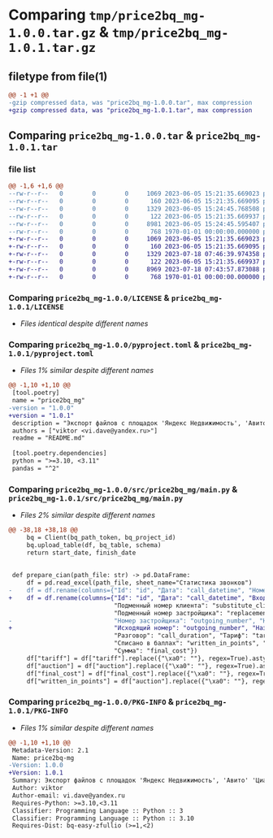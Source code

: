 # Comparing `tmp/price2bq_mg-1.0.0.tar.gz` & `tmp/price2bq_mg-1.0.1.tar.gz`

## filetype from file(1)

```diff
@@ -1 +1 @@
-gzip compressed data, was "price2bq_mg-1.0.0.tar", max compression
+gzip compressed data, was "price2bq_mg-1.0.1.tar", max compression
```

## Comparing `price2bq_mg-1.0.0.tar` & `price2bq_mg-1.0.1.tar`

### file list

```diff
@@ -1,6 +1,6 @@
--rw-r--r--   0        0        0     1069 2023-06-05 15:21:35.669023 price2bq_mg-1.0.0/LICENSE
--rw-r--r--   0        0        0      160 2023-06-05 15:21:35.669095 price2bq_mg-1.0.0/README.md
--rw-r--r--   0        0        0     1329 2023-06-05 15:24:45.768508 price2bq_mg-1.0.0/pyproject.toml
--rw-r--r--   0        0        0      122 2023-06-05 15:21:35.669937 price2bq_mg-1.0.0/src/price2bq_mg/__init__.py
--rw-r--r--   0        0        0     8981 2023-06-05 15:24:45.595407 price2bq_mg-1.0.0/src/price2bq_mg/main.py
--rw-r--r--   0        0        0      768 1970-01-01 00:00:00.000000 price2bq_mg-1.0.0/PKG-INFO
+-rw-r--r--   0        0        0     1069 2023-06-05 15:21:35.669023 price2bq_mg-1.0.1/LICENSE
+-rw-r--r--   0        0        0      160 2023-06-05 15:21:35.669095 price2bq_mg-1.0.1/README.md
+-rw-r--r--   0        0        0     1329 2023-07-18 07:46:39.974358 price2bq_mg-1.0.1/pyproject.toml
+-rw-r--r--   0        0        0      122 2023-06-05 15:21:35.669937 price2bq_mg-1.0.1/src/price2bq_mg/__init__.py
+-rw-r--r--   0        0        0     8969 2023-07-18 07:43:57.873088 price2bq_mg-1.0.1/src/price2bq_mg/main.py
+-rw-r--r--   0        0        0      768 1970-01-01 00:00:00.000000 price2bq_mg-1.0.1/PKG-INFO
```

### Comparing `price2bq_mg-1.0.0/LICENSE` & `price2bq_mg-1.0.1/LICENSE`

 * *Files identical despite different names*

### Comparing `price2bq_mg-1.0.0/pyproject.toml` & `price2bq_mg-1.0.1/pyproject.toml`

 * *Files 1% similar despite different names*

```diff
@@ -1,10 +1,10 @@
 [tool.poetry]
 name = "price2bq_mg"
-version = "1.0.0"
+version = "1.0.1"
 description = "Экспорт файлов c площадок 'Яндекс Недвижимость', 'Авито' 'Циан' в BigQuery"
 authors = ["viktor <vi.dave@yandex.ru>"]
 readme = "README.md"
 
 [tool.poetry.dependencies]
 python = ">=3.10, <3.11"
 pandas = "^2"
```

### Comparing `price2bq_mg-1.0.0/src/price2bq_mg/main.py` & `price2bq_mg-1.0.1/src/price2bq_mg/main.py`

 * *Files 2% similar despite different names*

```diff
@@ -38,18 +38,18 @@
     bq = Client(bq_path_token, bq_project_id)
     bq.upload_table(df, bq_table, schema)
     return start_date, finish_date
 
 
 def prepare_cian(path_file: str) -> pd.DataFrame:
     df = pd.read_excel(path_file, sheet_name="Статистика звонков")
-    df = df.rename(columns={"Id": "id", "Дата": "call_datetime", "Номер пользователя": "incoming_number",
+    df = df.rename(columns={"Id": "id", "Дата": "call_datetime", "Входящий номер": "incoming_number",
                             "Подменный номер клиента": "substitute_client_number",
                             "Подменный номер застройщика": "replacement_builder_number",
-                            "Номер застройщика": "outgoing_number", "Название ЖК": "object", "Статус": "status",
+                            "Исходящий номер": "outgoing_number", "Название ЖК": "object", "Статус": "status",
                             "Разговор": "call_duration", "Тариф": "tariff", "Аукцион": "auction",
                             "Cписано в баллах": "written_in_points", "Тип": "type_of_call", "Тип лида": "type_of_lead",
                             "Сумма": "final_cost"})
     df["tariff"] = df["tariff"].replace({"\xa0": ""}, regex=True).astype(int)
     df["auction"] = df["auction"].replace({"\xa0": ""}, regex=True).astype(int)
     df["final_cost"] = df["final_cost"].replace({"\xa0": ""}, regex=True).astype(int)
     df["written_in_points"] = df["auction"].replace({"\xa0": ""}, regex=True).astype(int)
```

### Comparing `price2bq_mg-1.0.0/PKG-INFO` & `price2bq_mg-1.0.1/PKG-INFO`

 * *Files 1% similar despite different names*

```diff
@@ -1,10 +1,10 @@
 Metadata-Version: 2.1
 Name: price2bq-mg
-Version: 1.0.0
+Version: 1.0.1
 Summary: Экспорт файлов c площадок 'Яндекс Недвижимость', 'Авито' 'Циан' в BigQuery
 Author: viktor
 Author-email: vi.dave@yandex.ru
 Requires-Python: >=3.10,<3.11
 Classifier: Programming Language :: Python :: 3
 Classifier: Programming Language :: Python :: 3.10
 Requires-Dist: bq-easy-zfullio (>=1,<2)
```

